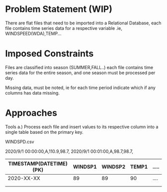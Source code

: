 # Problem Statement (WIP)
There are flat files that need to be imported into a Relational Database,
each file contains time series data for a respective variable .ie, 
WINDSPEED(WDA),TEMP...

# Imposed Constraints
Files are classified into season (SUMMER,FALL..) each file contains time series data for the entire season, and one season must be processed per day.

Missing data, must be noted, ie for each time period indicate which if any columns has data missing.



# Approaches
Tools
a.) Process each file and insert values to its respective column into a single table based on the primary key.


WINDSPD.csv

2020/9/1 00:00:00,A,110.9,98.7,
2020/9/1 00:01:00,A,98.7,98.7,


| TIMESTAMP(DATETIME)(PK) | WINDSP1 | WINDSP2 | TEMP1 | ..... |
|-------------------------|---------|---------|-------|-------|
| 2020-XX-XX              | 89      | 89      | 90    | ....  |
|                         |         |         |       |       |
|                         |         |         |       |       |